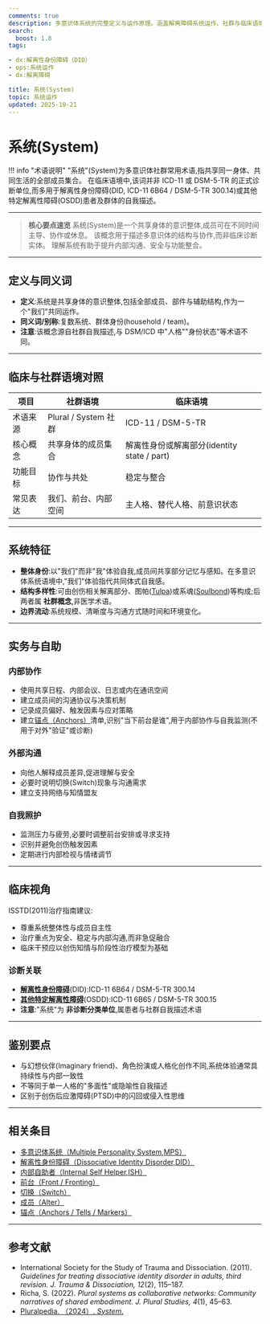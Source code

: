 ```yaml
---
comments: true
description: 多意识体系统的完整定义与运作原理。涵盖解离障碍系统运作、社群与临床语境对比、成员协作机制,以及内部沟通与前台切换等核心概念
search:
  boost: 1.8
tags:

- dx:解离性身份障碍（DID）
- ops:系统运作
- dx:解离障碍

title: 系统(System)
topic: 系统运作
updated: 2025-10-21
---
```


# 系统(System)

!!! info "术语说明"
    "系统"(System)为多意识体社群常用术语,指共享同一身体、共同生活的全部成员集合。
    在临床语境中,该词并非 ICD-11 或 DSM-5-TR 的正式诊断单位,而多用于解离性身份障碍(DID, ICD-11 6B64 / DSM-5-TR 300.14)或其他特定解离性障碍(OSDD)患者及群体的自我描述。

---

> **核心要点速览**
> 系统(System)是一个共享身体的意识整体,成员可在不同时间主导、协作或休息。
该概念用于描述多意识体的结构与协作,而非临床诊断实体。
理解系统有助于提升内部沟通、安全与功能整合。

---

## 定义与同义词

- **定义**:系统是共享身体的意识整体,包括全部成员、部件与辅助结构,作为一个"我们"共同运作。
- **同义词/别称**:复数系统、群体身份(household / team)。
- **注意**:该概念源自社群自我描述,与 DSM/ICD 中"人格""身份状态"等术语不同。

---

## 临床与社群语境对照

| 项目   | 社群语境                   | 临床语境                                         |
| ------ | -------------------------- | ------------------------------------------------ |
| 术语来源 | Plural / System 社群       | ICD-11 / DSM-5-TR                                |
| 核心概念 | 共享身体的成员集合         | 解离性身份或解离部分(identity state / part)      |
| 功能目标 | 协作与共处                 | 稳定与整合                                       |
| 常见表达 | 我们、前台、内部空间       | 主人格、替代人格、前意识状态                     |

---

## 系统特征

- **整体身份**:以"我们"而非"我"体验自我,成员间共享部分记忆与感知。在多意识体系统语境中,"我们"体验指代共同体式自我感。
- **结构多样性**:可由创伤相关解离部分、图帕([Tulpa](Tulpa.md))或系魂([Soulbond](Soulbond.md))等构成;后两者属 **社群概念**,非医学术语。
- **边界流动**:系统规模、清晰度与沟通方式随时间和环境变化。

---

## 实务与自助

### 内部协作

- 使用共享日程、内部会议、日志或内在通讯空间
- 建立成员间的沟通协议与决策机制
- 记录成员偏好、触发因素与应对策略
- 建立[锚点（Anchors）](Anchors.md)清单,识别"当下前台是谁",用于内部协作与自我监测(不用于对外"验证"或诊断)

### 外部沟通

- 向他人解释成员差异,促进理解与安全
- 必要时说明切换(Switch)现象与沟通需求
- 建立支持网络与知情盟友

### 自我照护

- 监测压力与疲劳,必要时调整前台安排或寻求支持
- 识别并避免创伤触发因素
- 定期进行内部检视与情绪调节

---

## 临床视角

ISSTD(2011)治疗指南建议:

- 尊重系统整体性与成员自主性
- 治疗重点为安全、稳定与内部沟通,而非急促融合
- 临床干预应以创伤知情与阶段性治疗模型为基础

### 诊断关联

- [**解离性身份障碍**](DID.md)(DID):ICD-11 6B64 / DSM-5-TR 300.14
- [**其他特定解离性障碍**](OSDD.md)(OSDD):ICD-11 6B65 / DSM-5-TR 300.15
- **注意**:"系统"为 **非诊断分类单位**,属患者与社群自我描述术语

---

## 鉴别要点

- 与幻想伙伴(Imaginary friend)、角色扮演或人格化创作不同,系统体验通常具持续性与内部一致性
- 不等同于单一人格的"多面性"或隐喻性自我描述
- 区别于创伤后应激障碍(PTSD)中的闪回或侵入性思维

---

## 相关条目

- [多意识体系统（Multiple Personality System,MPS）](Multiple_Personality_System.md)
- [解离性身份障碍（Dissociative Identity Disorder,DID）](DID.md)
- [内部自助者（Internal Self Helper,ISH）](Internal-Self-Helper-ISH.md)
- [前台（Front / Fronting）](Front-Fronting.md)
- [切换（Switch）](Switch.md)
- [成员（Alter）](Alter.md)
- [锚点（Anchors / Tells / Markers）](Anchors.md)

---

## 参考文献

- International Society for the Study of Trauma and Dissociation. (2011). *Guidelines for treating dissociative identity disorder in adults, third revision.* *J. Trauma & Dissociation, 12*(2), 115–187.
- Richa, S. (2022). *Plural systems as collaborative networks: Community narratives of shared embodiment.* *J. Plural Studies, 4*(1), 45–63.
- [Pluralpedia. （2024）. *System.*](https://pluralpedia.org/w/System)
